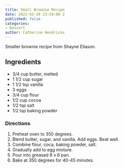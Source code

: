```yaml
---
title: Small Brownie Recipe
date: 2022-03-20 23:59:00 Z
published: false
categories:
- Dessert
author: Catherine Hendricks
---
```


Smaller brownie recipe from Shayne Eliason.

## Ingredients
* 3/4 cup butter, melted
* 1 1/2 cup sugar
* 1 1/2 tsp vanilla
* 3 eggs
* 3/4 cup flour
* 1/2 cup cocoa
* 1/2 tsp salt
* 1/2 tsp baking powder

### Directions
1. Preheat oven to 350 degrees.
2. Blend butter, sugar, and vanilla. Add eggs. Beat well.
3. Combine flour, coca, baking powder, salt. 
4. Gradually add to egg mixture.
5. Pour into greased 8 x 8 pan. 
6. Bake at 350 degrees for 40-45 minutes. 
